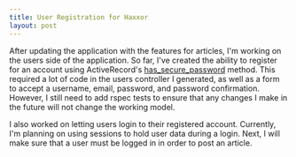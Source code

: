 ```yaml
---
title: User Registration for Haxxor
layout: post
---
```


After updating the application with the features for articles, I'm working on the users side of the application. So far, I've created the ability to register for an account using ActiveRecord's [has_secure_password](http://apidock.com/rails/ActiveModel/SecurePassword/ClassMethods/has_secure_password) method. This required a lot of code in the users controller I generated, as well as a form to accept a username, email, password, and password confirmation. However, I still need to add rspec tests to ensure that any changes I make in the future will not change the working model.

I also worked on letting users login to their registered account. Currently, I'm planning on using sessions to hold user data during a login. Next, I will make sure that a user must be logged in in order to post an article.
